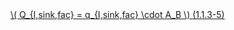 <a href="/eco2_guide_center/1.%20ECO2%20Logic%20Guide/Hee1_Equation_List.html" class="equation-link" target="_blank" rel="noopener noreferrer">
  \( Q_{I,sink,fac} = q_{I,sink,fac} \cdot A_B \)  <span class="eq-number">(1.1.3-5)</span>
</a>
